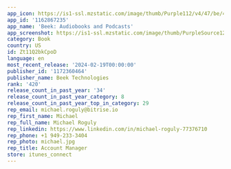 ```yaml
---
app_icon: https://is1-ssl.mzstatic.com/image/thumb/Purple112/v4/47/be/4e/47be4e97-f0f8-2c30-1c5e-5b0d1ee5c6ae/AppIcon-0-0-1x_U007emarketing-0-5-0-85-220.png/1024x1024bb.png
app_id: '1162867235'
app_name: 'Beek: Audiobooks and Podcasts'
app_screenshot: https://is1-ssl.mzstatic.com/image/thumb/PurpleSource126/v4/95/4a/ec/954aec2d-baaa-6dec-0c8a-c9345a0c1b20/6ebfbb4c-6971-46a2-b611-316b58994797_01_appstore_6.5@2x.jpg/1242x2688bb.png
category: Book
country: US
id: Zt11Q2bkCpoD
language: en
most_recent_release: '2024-02-19T00:00:00'
publisher_id: '1172360464'
publisher_name: Beek Technologies
rank: '420'
release_count_in_past_year: '34'
release_count_in_past_year_category: 8
release_count_in_past_year_top_in_category: 29
rep_email: michael.roguly@bitrise.io
rep_first_name: Michael
rep_full_name: Michael Roguly
rep_linkedin: https://www.linkedin.com/in/michael-roguly-77376710
rep_phone: +1 949-233-3404
rep_photo: michael.jpg
rep_title: Account Manager
store: itunes_connect
---
```

